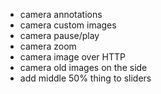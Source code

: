 - camera annotations
- camera custom images
- camera pause/play
- camera zoom
- camera image over HTTP
- camera old images on the side
- add middle 50% thing to sliders
